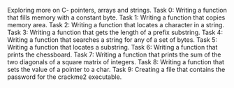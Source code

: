 Exploring more on C- pointers, arrays and strings.
Task 0: Writing a function that fills memory with a constant byte.
Task 1: Writing a function that copies memory area.
Task 2: Writing a function that locates a character in a string.
Task 3: Writing a function that gets the length of a prefix substring.
Task 4: Writing a function that searches a string for any of a set of bytes.
Task 5: Writing a function that locates a substring.
Task 6: Writing a function that prints the chessboard.
Task 7: Writing a function that prints the sum of the two diagonals of a square matrix of integers.
Task 8: Writing a function that sets the value of a pointer to a char.
Task 9: Creating a file that contains the password for the crackme2 executable.
